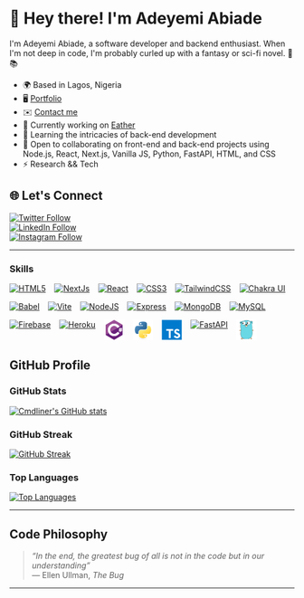 # 👋 Hey there! I'm Adeyemi Abiade

I'm Adeyemi Abiade, a software developer and backend enthusiast. When I'm not deep in code, I'm probably curled up with a fantasy or sci-fi novel. 🚀📚

- 🌍 Based in Lagos, Nigeria
- 🖥️ [Portfolio](http://www.adeyemiabiade.tech)
- ✉️ [Contact me](mailto:abiadeabdulazeez@gmail.com)
- 🚀 Currently working on [Eather](http://github.com/Cmdliner/eather)
- 🧠 Learning the intricacies of back-end development
- 🤝 Open to collaborating on front-end and back-end projects using Node.js, React, Next.js, Vanilla JS, Python, FastAPI, HTML, and CSS
- ⚡ Research && Tech

## 🌐 Let's Connect

<a href="https://www.x.com/yemiTheDev" target="_blank" rel="noreferrer">
  <img src="https://img.shields.io/twitter/follow/yemiTheDev?logo=twitter&style=for-the-badge&color=0891b2&labelColor=1c1917" alt="Twitter Follow" />
</a>
<br/>
<a href="https://www.linkedin.com/in/commandliner" target="_blank" rel="noreferrer">
  <img src="https://img.shields.io/badge/LinkedIn-follow-blue?logo=linkedin&style=for-the-badge&color=0a66c2&labelColor=ffffff" alt="LinkedIn Follow" />
</a>
<br/>
<a href="https://www.instagram.com/deyemi_._" target="_blank" rel="noreferrer">
  <img src="https://img.shields.io/badge/Instagram-follow-pink?logo=instagram&style=for-the-badge&color=e4405f&labelColor=ffffff" alt="Instagram Follow" />
</a>

---

### Skills

<div style="display: flex; flex-wrap: wrap; gap: 15px;">
  <a href="https://developer.mozilla.org/en-US/docs/Glossary/HTML5" target="_blank" rel="noreferrer">
    <img src="https://raw.githubusercontent.com/danielcranney/readme-generator/main/public/icons/skills/html5-colored.svg" width="36" height="36" alt="HTML5" />
  </a>
  <a href="https://nextjs.org/docs" target="_blank" rel="noreferrer">
    <img src="https://raw.githubusercontent.com/danielcranney/readme-generator/main/public/icons/skills/nextjs-colored-dark.svg" width="36" height="36" alt="NextJs" />
  </a>
  <a href="https://reactjs.org/" target="_blank" rel="noreferrer">
    <img src="https://raw.githubusercontent.com/danielcranney/readme-generator/main/public/icons/skills/react-colored.svg" width="36" height="36" alt="React" />
  </a>
  <a href="https://www.w3.org/TR/CSS/#css" target="_blank" rel="noreferrer">
    <img src="https://raw.githubusercontent.com/danielcranney/readme-generator/main/public/icons/skills/css3-colored.svg" width="36" height="36" alt="CSS3" />
  </a>
  <a href="https://tailwindcss.com/" target="_blank" rel="noreferrer">
    <img src="https://raw.githubusercontent.com/danielcranney/readme-generator/main/public/icons/skills/tailwindcss-colored.svg" width="36" height="36" alt="TailwindCSS" />
  </a>
  <a href="https://chakra-ui.com/" target="_blank" rel="noreferrer">
    <img src="https://raw.githubusercontent.com/danielcranney/readme-generator/main/public/icons/skills/chakra-colored.svg" width="36" height="36" alt="Chakra UI" />
  </a>
  <a href="https://babeljs.io/" target="_blank" rel="noreferrer">
    <img src="https://raw.githubusercontent.com/danielcranney/readme-generator/main/public/icons/skills/babel-colored-dark.svg" width="36" height="36" alt="Babel" />
  </a>
  <a href="https://vitejs.dev/" target="_blank" rel="noreferrer">
    <img src="https://raw.githubusercontent.com/danielcranney/readme-generator/main/public/icons/skills/vite-colored.svg" width="36" height="36" alt="Vite" />
  </a>
  <a href="https://nodejs.org/en/" target="_blank" rel="noreferrer">
    <img src="https://raw.githubusercontent.com/danielcranney/readme-generator/main/public/icons/skills/nodejs-colored.svg" width="36" height="36" alt="NodeJS" />
  </a>
  <a href="https://expressjs.com/" target="_blank" rel="noreferrer">
    <img src="https://raw.githubusercontent.com/danielcranney/readme-generator/main/public/icons/skills/express-colored-dark.svg" width="36" height="36" alt="Express" />
  </a>
  <a href="https://www.mongodb.com/" target="_blank" rel="noreferrer">
    <img src="https://raw.githubusercontent.com/danielcranney/readme-generator/main/public/icons/skills/mongodb-colored.svg" width="36" height="36" alt="MongoDB" />
  </a>
  <a href="https://www.mysql.com/" target="_blank" rel="noreferrer">
    <img src="https://raw.githubusercontent.com/danielcranney/readme-generator/main/public/icons/skills/mysql-colored.svg" width="36" height="36" alt="MySQL" />
  </a>
  <a href="https://firebase.google.com/" target="_blank" rel="noreferrer">
    <img src="https://raw.githubusercontent.com/danielcranney/readme-generator/main/public/icons/skills/firebase-colored.svg" width="36" height="36" alt="Firebase" />
  </a>
  <a href="https://www.heroku.com/" target="_blank" rel="noreferrer">
    <img src="https://raw.githubusercontent.com/danielcranney/readme-generator/main/public/icons/skills/heroku-colored.svg" width="36" height="36" alt="Heroku" />
  </a>
  <a href="https://docs.microsoft.com/en-us/dotnet/csharp/" target="_blank" rel="noreferrer">
  <img src="https://raw.githubusercontent.com/devicons/devicon/master/icons/csharp/csharp-original.svg" width="36" height="36" alt="C#" />
</a>

<a href="https://www.python.org/" target="_blank" rel="noreferrer">
  <img src="https://raw.githubusercontent.com/devicons/devicon/master/icons/python/python-original.svg" width="36" height="36" alt="Python" />
</a>
<a href="https://www.typescriptlang.org/" target="_blank" rel="noreferrer">
  <img src="https://raw.githubusercontent.com/devicons/devicon/master/icons/typescript/typescript-original.svg" width="36" height="36" alt="TypeScript" />
</a>
<a href="https://fastapi.tiangolo.com/" target="_blank" rel="noreferrer">
  <img src="https://fastapi.tiangolo.com/img/logo-margin/logo-teal.png" width="36" height="36" alt="FastAPI" />
</a>
<a href="https://golang.org/" target="_blank" rel="noreferrer">
  <img src="https://raw.githubusercontent.com/devicons/devicon/master/icons/go/go-original.svg" width="36" height="36" alt="Golang" />
</a>
</div>


## GitHub Profile

### GitHub Stats

<a href="http://www.github.com/Cmdliner">
  <img src="https://github-readme-stats.vercel.app/api?username=Cmdliner&show_icons=true&hide=&count_private=true&title_color=0891b2&text_color=ffffff&icon_color=0891b2&bg_color=1c1917&hide_border=true" alt="Cmdliner's GitHub stats" />
</a>

### GitHub Streak

<a href="https://git.io/streak-stats">
  <img src="http://github-readme-streak-stats.herokuapp.com?user=Cmdliner&theme=cobalt&hide_border=true" alt="GitHub Streak" />
</a>


### Top Languages

<a href="https://github.com/Cmdliner">
  <img src="https://github-readme-stats.vercel.app/api/top-langs/?username=Cmdliner&langs_count=10&title_color=0891b2&text_color=ffffff&icon_color=0891b2&bg_color=1c1917&hide_border=true&locale=en&custom_title=Top%20Languages" alt="Top Languages" />
</a>

---

## Code Philosophy

> _“In the end, the greatest bug of all is not in the code but in our understanding”_  
> — Ellen Ullman, _The Bug_

---
